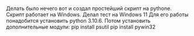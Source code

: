 Делать было нечего вот и создал простейший скрипт на pythone.
Скрипт работает на Windows. Делал тест на Windows 11
Для его работы понадобится установить python 3.10.6.
Потом установить дополнительные модули:
pip install psutil
pip install pywin32
